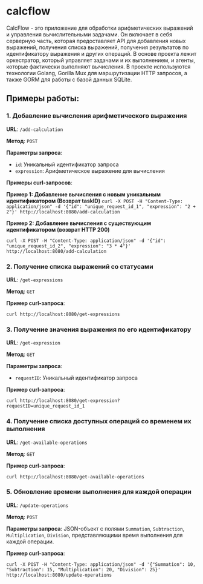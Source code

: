 # calcflow
CalcFlow - это приложение для обработки арифметических выражений и управления вычислительными задачами. Он включает в себя серверную часть, которая предоставляет API для добавления новых выражений, получения списка выражений, получения результатов по идентификатору выражения и других операций. В основе проекта лежит оркестратор, который управляет задачами и их выполнением, и агенты, которые фактически выполняют вычисления. В проекте используются технологии Golang, Gorilla Mux для маршрутизации HTTP запросов, а также GORM для работы с базой данных SQLite.

## Примеры работы:

### 1. Добавление вычисления арифметического выражения

**URL**: `/add-calculation`

**Метод**: `POST`

**Параметры запроса**:

- `id`: Уникальный идентификатор запроса
- `expression`: Арифметическое выражение для вычисления
  
**Примеры curl-запросов**:

**Пример 1: Добавление вычисления с новым уникальным идентификатором (Возврат taskID)**
`curl -X POST -H "Content-Type: application/json" -d '{"id": "unique_request_id_1", "expression": "2 + 2"}' http://localhost:8080/add-calculation` 

**Пример 2: Добавление вычисления с существующим идентификатором (возврат HTTP 200)**

`curl -X POST -H "Content-Type: application/json" -d '{"id": "unique_request_id_2", "expression": "3 * 4"}' http://localhost:8080/add-calculation`


### 2. Получение списка выражений со статусами

**URL**: `/get-expressions`

**Метод**: `GET`

**Пример curl-запроса**:

`curl http://localhost:8080/get-expressions`


### 3. Получение значения выражения по его идентификатору

**URL**: `/get-expression`

**Метод**: `GET`

**Параметры запроса**:

- `requestID`: Уникальный идентификатор запроса

**Пример curl-запроса**:
  
`curl http://localhost:8080/get-expression?requestID=unique_request_id_1`


### 4. Получение списка доступных операций со временем их выполнения

**URL**: `/get-available-operations`

**Метод**: `GET`

**Пример curl-запроса**:

`curl http://localhost:8080/get-available-operations`


### 5. Обновление времени выполнения для каждой операции

**URL**: `/update-operations`

**Метод**: `POST`

**Параметры запроса**: JSON-объект с полями `Summation`, `Subtraction`, `Multiplication`, `Division`, представляющими время выполнения для каждой операции.

**Пример curl-запроса**:

`curl -X POST -H "Content-Type: application/json" -d '{"Summation": 10, "Subtraction": 15, "Multiplication": 20, "Division": 25}' http://localhost:8080/update-operations`
